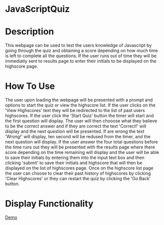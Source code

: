 # JavaScriptQuiz

# Description
This webpage can be used to test the users knowledge of Javascript by going through the quiz and obtaining a score depending on how much time is left to complete all the questions. If the user runs out of time they will be immediatly sent to results page to enter their initials to be displayed on the highscore page.

# How To Use
The user upon loading the webpage will be presented with a prompt and options to start the quiz or view the highscore list. If the user clicks on the 'View Highscores' text they will be redirected to the list of past users highscores. If the user click the 'Start Quiz' button the timer will start and the first question will display. The user will then chooose what they believe to be the correct answer and if they are correct the text 'Correct!' will display and the next question will be presented. If are wrong the text 'Wrong!' will display, ten second will be redused from the timer, and the next question will display. If the user answer the four total questions before the time runs out they will be presented with the results page where there score depending on the time remaining will display and the user will be able to save their initials by entering them into the input text box and then clicking 'submit' to save their initials and highscore that will then be displayed on the list of highscores page. Once on the highscore list page the user can choose to clear their past history of highscores by clicking 'Clear Highscores' or they can restart the quiz by clicking the 'Go Back' button.

# Display Functionality
[Demo](./04-web-apis-homework-demo.gif)
